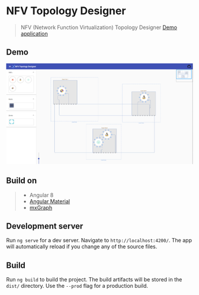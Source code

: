 # NFV Topology Designer

> NFV (Network Function Virtualization) Topology Designer
> [Demo application](https://rbaul.github.io/nfv-topology-designer/)

## Demo

![](demo/demo.png)

## Build on

>* Angular 8
>* [Angular Material](https://material.angular.io/)
>* [mxGraph](https://jgraph.github.io/mxgraph/)


## Development server

Run `ng serve` for a dev server. Navigate to `http://localhost:4200/`. The app will automatically reload if you change any of the source files.

## Build

Run `ng build` to build the project. The build artifacts will be stored in the `dist/` directory. Use the `--prod` flag for a production build.


